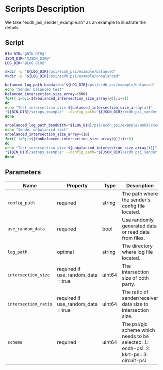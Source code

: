 
# Scripts Description

We take "ecdh_psi_sender_example.sh" as an example to illustrate the details.

## Script

```bash
BIN_DIR="@BIN_DIR@"
JSON_DIR="@JSON_DIR@"
LOG_DIR="@LOG_DIR@"

mkdir -p "${LOG_DIR}/psi/ecdh_psi/example/balanced"
mkdir -p "${LOG_DIR}/psi/ecdh_psi/example/unbalanced"

balanced_log_path_bandwith="${LOG_DIR}/psi/ecdh_psi/example/balanced"
echo "Sender balanced test"
balanced_intersection_size_array=(500)
for(( i=0;i<${#balanced_intersection_size_array[@]};i++))
do
echo "Test intersection size ${balanced_intersection_size_array[i]}"
"${BIN_DIR}/setops_example" --config_path="${JSON_DIR}/ecdh_psi_sender.json" --log_path=$balanced_log_path_bandwith --use_random_data=true --intersection_size=${balanced_intersection_size_array[i]} --intersection_ratio=2  --scheme=1
done

unbalanced_log_path_bandwith="${LOG_DIR}/psi/ecdh_psi/example/unbalanced"
echo "Sender unbalanced test"
unbalanced_intersection_size_array=(10)
for(( i=0;i<${#unbalanced_intersection_size_array[@]};i++))
do
echo "Test intersection size ${unbalanced_intersection_size_array[i]}"
"${BIN_DIR}/setops_example" --config_path="${JSON_DIR}/ecdh_psi_sender.json" --log_path=$unbalanced_log_path_bandwith --use_random_data=true --intersection_size=${unbalanced_intersection_size_array[i]} --intersection_ratio=100  --scheme=1
done
```

## Parameters

| Name                 | Property                           | Type   | Description                                                                             | Default Value                   |
|----------------------|------------------------------------|--------|-----------------------------------------------------------------------------------------|---------------------------------|
| `config_path`        | required                           | string | The path where the sender's config file located.                                        | `"./json/ecdh_psi_sender.json"` |
| `use_random_data`    | required                           | bool   | Use randomly generated data or read data from files.                                    | `true`                          |
| `log_path`           | optimal                            | string | The directory where log file located.                                                   | `"./logs/"`                     |
| `intersection_size`  | required if use_random_data = true | uint64 | The intersection size of both party.                                                    | `10`                            |
| `intersection_ratio` | required if use_random_data = true | uint64 | The ratio of sender/receiver data size to intersection size.                            | `100`                           |
| `scheme`             | required                           | uint64 | The psi/pjc scheme which needs to be selected. 1: ecdh-psi. 2: kkrt-psi. 3: circuit-psi | `1`                             |
